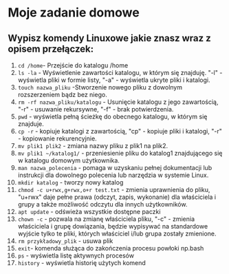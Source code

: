 # Moje zadanie domowe

## Wypisz komendy Linuxowe jakie znasz wraz z opisem przełączek:

1. `cd /home`- Przejście do katalogu /home
2. `ls -la` - Wyświetlenie zawartości katalogu, w którym się znajduję. "-l" - wyświetla pliki w formie listy, "-a" - wyświetla ukryte pliki i katalogi.
3. `touch nazwa_pliku` -Stworzenie nowego pliku z dowolnym rozszerzeniem bądz bez niego.
4. `rm -rf nazwa_pliku/katalogu` - Usunięcie katalogu z jego zawartością, "-r" - usuwanie rekursywne, "-f" - brak potwierdzenia.
5. `pwd` - wyświetla pełną ścieżkę do obecnego katalogu, w którym się znajduje.
6. `cp -r` - kopiuje katalogi z zawartością, "cp" - kopiuje pliki i katalogi, "-r" - kopiowanie rekurencyjnie.
7. `mv plik1 plik2` - zmiana nazwy pliku z plik1 na plik2.
8. `mv plik1 ~/katalog1/` - przeniesienie pliku do katalog1 znajdującego się w katalogu domowym użytkownika.
9. `man nazwa_polecenia` - pomaga w uzyskaniu pełnej dokumentacji lub instrukcji dla dowolnego polecenia lub narzędzia w systemie Linux.
10. `mkdir katalog` - tworzy nowy katalog
11. `chmod -c u+rwx,g+rwx,o+r test.txt` - zmienia uprawnienia do pliku, "u+rwx" daje pełne prawa (odczyt, zapis, wykonanie) dla właściciela i grupy a także możliwość odczytu dla innych użytkowników.
12. `apt update` - odświeża wszystkie dostępne paczki
13. `chown -c` - pozwala na zmianę właściciela pliku, "-c" - zmienia właściciela i grupę dowiązania, będzie wypisywać na standardowe wyjście tylko te pliki, których właściciel i/lub grupa zostały zmienione.
14. `rm przykładowy_plik`  - usuwa plik
15. `exit`- komenda służąca do zakończenia procesu powłoki np.bash
15. `ps` - wyświetla listę aktywnych procesów
16. `history` - wyświetla historię użytych komend
